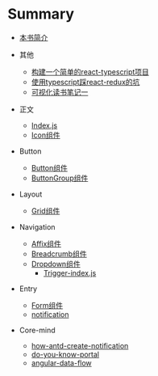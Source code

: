 # Summary

* [本书简介](README.md)

+ 其他
  + [构建一个简单的react-typescript项目](./story/typescript/start_typescript.md)
  + [使用typescript踩react-redux的坑](./story/typescript/typescript_with_redux.md)
  + [可视化读书笔记一](./story/visulization/reading_recorder1.md)

+ 正文
  + [Index.js](./story/index.js.md)
  + [Icon组件](./story/components/icon.md)

+ Button

  + [Button组件](./story/components/button.md)
  + [ButtonGroup组件](./story/components/button_group.md)

+ Layout

  + [Grid组件](./story/components/grid.md)

+ Navigation

  + [Affix组件](./story/components/affix.md)
  + [Breadcrumb组件](./story/components/breadcrumb.md)
  + [Dropdown组件](./story/components/dropdown.md)
    + [Trigger-index.js](./story/components/trigger_index.md)

+ Entry

  + [Form组件](./story/components/form.md) 
  + [notification](./story/components/notification.md)

+ Core-mind
  
  + [how-antd-create-notification](./story/core-mind/how-antd-create-notification.md)
  + [do-you-know-portal](./story/core-mind/do-you-know-portal.md)
  + [angular-data-flow](./story/core-mind/angular-data-flow.md)